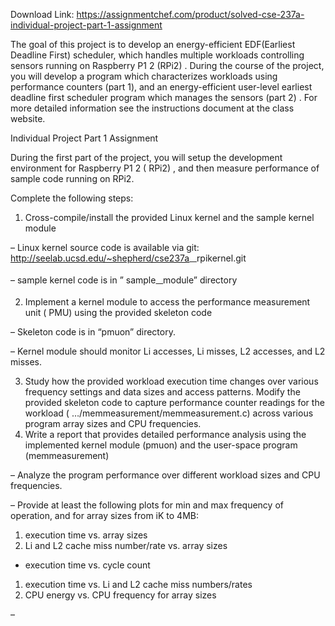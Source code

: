 Download Link: https://assignmentchef.com/product/solved-cse-237a-individual-project-part-1-assignment
<br>



The goal of this project is to develop an energy-efficient EDF(Earliest Deadline First) scheduler, which handles multiple workloads controlling sensors running on Raspberry P1 2 (RPi2) . During the course of the project, you will develop a program which characterizes workloads using performance counters (part 1), and an energy-efficient user-level earliest deadline first scheduler program which manages the sensors (part 2) . For more detailed information see the instructions document at the class website.

Individual Project Part 1 Assignment

During the first part of the project, you will setup the development environment for Raspberry P1 2 ( RPi2) , and then measure performance of sample code running on RPi2.

Complete the following steps:

<ol>

 <li>Cross-compile/install the provided Linux kernel and the sample kernel module</li>

</ol>

– Linux kernel source code is available via git: http://seelab.ucsd.edu/~shepherd/cse237a<sub>—</sub>rpikernel.git

– sample kernel code is in ” sample<sub>—</sub>module” directory

<ol start="2">

 <li>Implement a kernel module to access the performance measurement unit ( PMU) using the provided skeleton code</li>

</ol>

– Skeleton code is in “pmuon” directory.

– Kernel module should monitor Li accesses, Li misses, L2 accesses, and L2 misses.

<ol start="3">

 <li>Study how the provided workload execution time changes over various frequency settings and data sizes and access patterns. Modify the provided skeleton code to capture performance counter readings for the workload ( …/memmeasurement/memmeasurement.c) across various program array sizes and CPU frequencies.</li>

 <li>Write a report that provides detailed performance analysis using the implemented kernel module (pmuon) and the user-space program (memmeasurement)</li>

</ol>

– Analyze the program performance over different workload sizes and CPU frequencies.

– Provide at least the following plots for min and max frequency of operation, and for array sizes from iK to 4MB:

<ol>

 <li>execution time vs. array sizes</li>

 <li>Li and L2 cache miss number/rate vs. array sizes</li>

</ol>

<ul>

 <li>execution time vs. cycle count</li>

</ul>

<ol>

 <li>execution time vs. Li and L2 cache miss numbers/rates</li>

 <li>CPU energy vs. CPU frequency for array sizes</li>

</ol>

–
